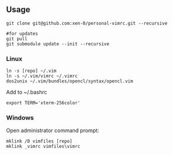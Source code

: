 ## Usage

```
git clone git@github.com:xen-0/personal-vimrc.git --recursive

#for updates
git pull
git submodule update --init --recursive
```


### Linux
```
ln -s [repo] ~/.vim
ln -s ~/.vim/vimrc ~/.vimrc
dos2unix ~/.vim/bundles/opencl/syntax/opencl.vim
```
Add to ~/.bashrc
```
export TERM='xterm-256color'
```

### Windows
Open administrator command prompt:
```
mklink /D vimfiles [repo]
mklink _vimrc vimfiles\vimrc
```
